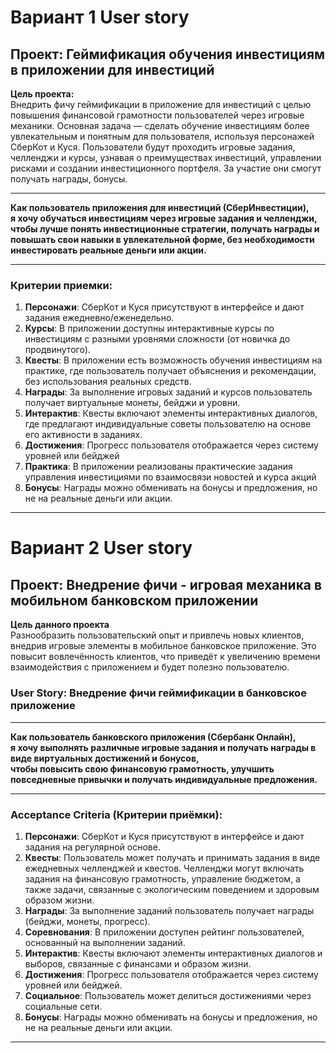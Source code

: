
# Вариант 1 User story
## Проект: Геймификация обучения инвестициям в приложении для инвестиций

**Цель проекта:**  
Внедрить фичу геймификации в приложение для инвестиций с целью повышения финансовой грамотности пользователей через игровые механики. Основная задача — сделать обучение инвестициям более увлекательным и понятным для пользователя, используя персонажей СберКот и Куся. Пользователи будут проходить игровые задания, челленджи и курсы, узнавая о преимуществах инвестиций, управлении рисками и создании инвестиционного портфеля. За участие они смогут получать награды, бонусы.

---

**Как пользователь приложения для инвестиций (СберИнвестиции),**  
**я хочу обучаться инвестициям через игровые задания и челленджи,**  
**чтобы лучше понять инвестиционные стратегии, получать награды и повышать свои навыки в увлекательной форме, без необходимости инвестировать реальные деньги или акции.**

---

### Критерии приемки:
1. **Персонажи**: СберКот и Куся присутствуют в интерфейсе и дают задания ежедневно/еженедельно.
2. **Курсы**: В приложении доступны интерактивные курсы по инвестициям с разными уровнями сложности (от новичка до продвинутого).
3. **Квесты**: В приложении есть возможность обучения инвестициям на практике, где пользователь получает объяснения и рекомендации, без использования реальных средств.
4. **Награды**: За выполнение игровых заданий и курсов пользователь получает виртуальные монеты, бейджи и уровни.
5. **Интерактив**: Квесты включают элементы интерактивных диалогов, где предлагают индивидуальные советы пользователю на основе его активности в заданиях.
6. **Достижения**: Прогресс пользователя отображается через систему уровней или бейджей
7. **Практика**: В приложении реализованы практические задания управления инвестициями по взаимосвязи новостей и курса акций
8. **Бонусы**: Награды можно обменивать на бонусы и предложения, но не на реальные деньги или акции.
---

# Вариант 2 User story
## Проект: Внедрение фичи - игровая механика в мобильном банковском приложении 

**Цель данного проекта**   
Разнообразить пользовательский опыт и привлечь новых клиентов, внедрив игровые элементы в мобильное банковское приложение. Это повысит вовлечённость клиентов, что приведёт к увеличению времени взаимодействия с приложением и будет полезно пользователю.

### User Story: Внедрение фичи геймификации в банковское приложение

---

**Как пользователь банковского приложения (Сбербанк Онлайн),**  
**я хочу выполнять различные игровые задания и получать награды в виде виртуальных достижений и бонусов,**  
**чтобы повысить свою финансовую грамотность, улучшить повседневные привычки и получать индивидуальные предложения.**

---

### Acceptance Criteria (Критерии приёмки):

1. **Персонажи**: СберКот и Куся присутствуют в интерфейсе и дают задания на регулярной основе.
2. **Квесты**: Пользователь может получать и принимать задания в виде ежедневных челленджей и квестов. Челленджи могут включать задания на финансовую грамотность, управление бюджетом, а также задачи, связанные с экологическим поведением и здоровым образом жизни.
3. **Награды**: За выполнение заданий пользователь получает награды (бейджи, монеты, прогресс).
4. **Соревнования**: В приложении доступен рейтинг пользователей, основанный на выполнении заданий.
5. **Интерактив**: Квесты включают элементы интерактивных диалогов и выборов, связанные с финансами и образом жизни.
6. **Достижения**: Прогресс пользователя отображается через систему уровней или бейджей.
7. **Социальное**: Пользователь может делиться достижениями через социальные сети.
8. **Бонусы**: Награды можно обменивать на бонусы и предложения, но не на реальные деньги или акции.

---

